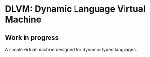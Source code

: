 # DLVM: Dynamic Language Virtual Machine
## Work in progress

A simple virtual machine designed for dynamic-typed languages.
